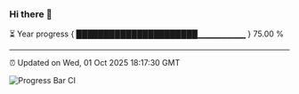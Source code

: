### Hi there 👋

⏳ Year progress { ██████████████████████▁▁▁▁▁▁▁▁ } 75.00 %

---

⏰ Updated on Wed, 01 Oct 2025 18:17:30 GMT

![Progress Bar CI](https://github.com/code-lakshay/GitHub-Actions-Demo/workflows/Progress%20Bar%20CI/badge.svg)
